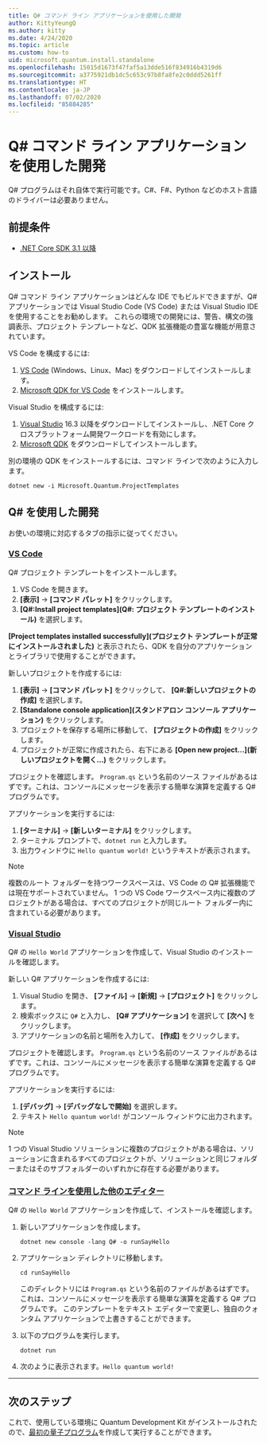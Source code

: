 ```yaml
---
title: Q# コマンド ライン アプリケーションを使用した開発
author: KittyYeungQ
ms.author: kitty
ms.date: 4/24/2020
ms.topic: article
ms.custom: how-to
uid: microsoft.quantum.install.standalone
ms.openlocfilehash: 15015d1673f47faf5a13dde516f834916b4319d6
ms.sourcegitcommit: a3775921db1dc5c653c97b8fa8fe2c0ddd5261ff
ms.translationtype: HT
ms.contentlocale: ja-JP
ms.lasthandoff: 07/02/2020
ms.locfileid: "85884285"
---
```

# <a name="develop-with-q-command-line-applications"></a>Q# コマンド ライン アプリケーションを使用した開発

Q# プログラムはそれ自体で実行可能です。C#、F#、Python などのホスト言語のドライバーは必要ありません。

## <a name="prerequisites"></a>前提条件

- [.NET Core SDK 3.1 以降](https://www.microsoft.com/net/download)

## <a name="installation"></a>インストール

Q# コマンド ライン アプリケーションはどんな IDE でもビルドできますが、Q# アプリケーションでは Visual Studio Code (VS Code) または Visual Studio IDE を使用することをお勧めします。 これらの環境での開発には、警告、構文の強調表示、プロジェクト テンプレートなど、QDK 拡張機能の豊富な機能が用意されています。

VS Code を構成するには:

1. [VS Code](https://code.visualstudio.com/download) (Windows、Linux、Mac) をダウンロードしてインストールします。
2. [Microsoft QDK for VS Code](https://marketplace.visualstudio.com/items?itemName=quantum.quantum-devkit-vscode) をインストールします。

Visual Studio を構成するには:

1. [Visual Studio](https://visualstudio.microsoft.com/downloads/) 16.3 以降をダウンロードしてインストールし、.NET Core クロスプラットフォーム開発ワークロードを有効にします。
2. [Microsoft QDK](https://marketplace.visualstudio.com/items?itemName=quantum.DevKit) をダウンロードしてインストールします。

別の環境の QDK をインストールするには、コマンド ラインで次のように入力します。

```dotnetcli
dotnet new -i Microsoft.Quantum.ProjectTemplates
```

## <a name="develop-with-q"></a>Q# を使用した開発

お使いの環境に対応するタブの指示に従ってください。

### <a name="vs-code"></a>[VS Code](#tab/tabid-vscode)

Q# プロジェクト テンプレートをインストールします。

1. VS Code を開きます。
2. **[表示]**  ->  **[コマンド パレット]** をクリックします。
3. **[Q#:Install project templates]\(Q#: プロジェクト テンプレートのインストール\)** を選択します。

**[Project templates installed successfully]\(プロジェクト テンプレートが正常にインストールされました\)** と表示されたら、QDK を自分のアプリケーションとライブラリで使用することができます。

新しいプロジェクトを作成するには:

1. **[表示]**  ->  **[コマンド パレット]** をクリックして、 **[Q#:新しいプロジェクトの作成]** を選択します。
2. **[Standalone console application]\(スタンドアロン コンソール アプリケーション\)** をクリックします。
3. プロジェクトを保存する場所に移動して、 **[プロジェクトの作成]** をクリックします。
4. プロジェクトが正常に作成されたら、右下にある **[Open new project...]\(新しいプロジェクトを開く...\)** をクリックします。
        
プロジェクトを確認します。 `Program.qs` という名前のソース ファイルがあるはずです。これは、コンソールにメッセージを表示する簡単な演算を定義する Q# プログラムです。

アプリケーションを実行するには:
1. **[ターミナル]**  ->  **[新しいターミナル]** をクリックします。
2. ターミナル プロンプトで、`dotnet run` と入力します。
3. 出力ウィンドウに `Hello quantum world!` というテキストが表示されます。


> [!NOTE]
> 複数のルート フォルダーを持つワークスペースは、VS Code の Q# 拡張機能では現在サポートされていません。 1 つの VS Code ワークスペース内に複数のプロジェクトがある場合は、すべてのプロジェクトが同じルート フォルダー内に含まれている必要があります。

### <a name="visual-studio"></a>[Visual Studio](#tab/tabid-vs)

Q# の `Hello World` アプリケーションを作成して、Visual Studio のインストールを確認します。

新しい Q# アプリケーションを作成するには:
1. Visual Studio を開き、 **[ファイル]**  ->  **[新規]**  ->  **[プロジェクト]** をクリックします。
2. 検索ボックスに `Q#` と入力し、 **[Q# アプリケーション]** を選択して **[次へ]** をクリックします。
3. アプリケーションの名前と場所を入力して、 **[作成]** をクリックします。


プロジェクトを確認します。 `Program.qs` という名前のソース ファイルがあるはずです。これは、コンソールにメッセージを表示する簡単な演算を定義する Q# プログラムです。

アプリケーションを実行するには:
1. **[デバッグ]**  ->  **[デバッグなしで開始]** を選択します。
2. テキスト `Hello quantum world!` がコンソール ウィンドウに出力されます。

> [!NOTE]
> 1 つの Visual Studio ソリューションに複数のプロジェクトがある場合は、ソリューションに含まれるすべてのプロジェクトが、ソリューションと同じフォルダーまたはそのサブフォルダーのいずれかに存在する必要があります。  

### <a name="other-editors-with-the-command-line"></a>[コマンド ラインを使用した他のエディター](#tab/tabid-cmdline)

Q# の `Hello World` アプリケーションを作成して、インストールを確認します。

1. 新しいアプリケーションを作成します。
    ```dotnetcli
    dotnet new console -lang Q# -o runSayHello
    ```

2. アプリケーション ディレクトリに移動します。
    ```dotnetcli
    cd runSayHello
    ```

    このディレクトリには `Program.qs` という名前のファイルがあるはずです。これは、コンソールにメッセージを表示する簡単な演算を定義する Q# プログラムです。 このテンプレートをテキスト エディターで変更し、独自のクォンタム アプリケーションで上書きすることができます。 

3. 以下のプログラムを実行します。
    ```dotnetcli
    dotnet run
    ```

4. 次のように表示されます。`Hello quantum world!`

***

## <a name="next-steps"></a>次のステップ

これで、使用している環境に Quantum Development Kit がインストールされたので、[最初の量子プログラム](xref:microsoft.quantum.quickstarts.qrng)を作成して実行することができます。
